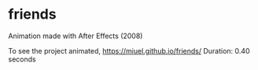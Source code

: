 # friends
Animation made with After Effects (2008)

To see the project animated, https://miuel.github.io/friends/ Duration: 0.40 seconds
